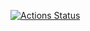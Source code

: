  [![Actions Status](https://github.com/TAB0905/Library/workflows/verify/badge.svg)](https://github.com/TAB0905/Library/actions) 
 
